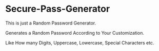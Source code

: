 # Secure-Pass-Generator

This is just a Random Password Generator. 

Generates a Random Password According to
Your Customization.

Like How many Digits, Uppercase, Lowercase,
 Special Characters etc.
